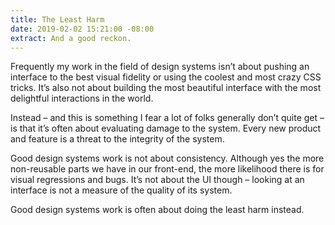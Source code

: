 ```yaml
---
title: The Least Harm
date: 2019-02-02 15:21:00 -08:00
extract: And a good reckon.
---
```


Frequently my work in the field of design systems isn’t about pushing an interface to the best visual fidelity or using the coolest and most crazy CSS tricks. It’s also not about building the most beautiful interface with the most delightful interactions in the world.

Instead – and this is something I fear a lot of folks generally don’t quite get – is that it’s often about evaluating damage to the system. Every new product and feature is a threat to the integrity of the system.

Good design systems work is not about consistency. Although yes the more non-reusable parts we have in our front-end, the more likelihood there is for visual regressions and bugs. It’s not about the UI though – looking at an interface is not a measure of the quality of its system.

Good design systems work is often about doing the least harm instead. 
